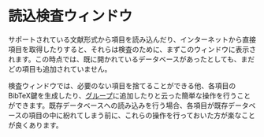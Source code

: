 読込検査ウィンドウ
==================

サポートされている文献形式から項目を読み込んだり、インターネットから直接項目を取得したりすると、それらは検査のために、まずこのウィンドウに表示されます。この時点では、既に開かれているデータベースがあったとしても、まだどの項目も追加されていません。

検査ウィンドウでは、必要のない項目を捨てることができる他、各項目のBibTeX鍵を生成したり、[グループ](GroupsHelp.html)に追加したりと云った簡単な操作を行うことができます。既存データベースへの読み込みを行う場合、各項目が既存データベースの項目の中に紛れてしまう前に、これらの操作を行っておいた方が楽なことが良くあります。
